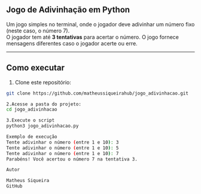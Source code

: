##  Jogo de Adivinhação em Python

Um jogo simples no terminal, onde o jogador deve adivinhar um número fixo (neste caso, o número 7).  
O jogador tem até **3 tentativas** para acertar o número. O jogo fornece mensagens diferentes caso o jogador acerte ou erre.

---

## Como executar

1. Clone este repositório:
```bash
git clone https://github.com/matheussiqueirahub/jogo_adivinhacao.git

2.Acesse a pasta do projeto:
cd jogo_adivinhacao

3.Execute o script
python3 jogo_adivinhacao.py

Exemplo de execução
Tente adivinhar o número (entre 1 e 10): 3
Tente adivinhar o número (entre 1 e 10): 5
Tente adivinhar o número (entre 1 e 10): 7
Parabéns! Você acertou o número 7 na tentativa 3.

Autor

Matheus Siqueira
GitHub
